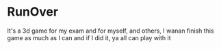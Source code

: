 # RunOver
It's a 3d game for my exam and for myself, and others, I wanan finish this game as much as I can and if I did it, ya all can play with it
